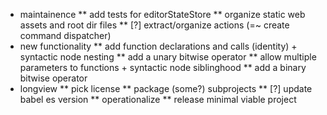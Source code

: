 * maintainence
** add tests for editorStateStore
** organize static web assets and root dir files
** [?] extract/organize actions (=~ create command dispatcher)
* new functionality
** add function declarations and calls (identity) + syntactic node nesting
** add a unary bitwise operator
** allow multiple parameters to functions + syntactic node siblinghood
** add a binary bitwise operator
* longview
** pick license
** package (some?) subprojects
** [?] update babel es version
** operationalize
** release minimal viable project
